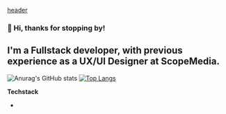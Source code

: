
[header](https://drive.google.com/file/d/1_XUh6J7Q572lGNkPQ2WlSNXLv9huBEKz/view?usp=sharing)

### 🤗 Hi, thanks for stopping by!

I'm a Fullstack developer, with previous experience as a UX/UI Designer at ScopeMedia. 
- 

![Anurag's GitHub stats](https://github-readme-stats.vercel.app/api?username=takuyadev&show_icons=true&hide_title=true&hide_border=true&bg_color=113A5D&icon_color=FF7A8A&title_color=FF7A8A&text_color=F9F9F9)
[![Top Langs](https://github-readme-stats.vercel.app/api/top-langs/?username=takuyadev&layout=compact&hide_title=true&hide_border=true&bg_color=113A5D&icon_color=FF7A8A&title_color=FF7A8A&text_color=F9F9F9)](https://github.com/takuyadev/github-readme-stats)


**Techstack**

- 







